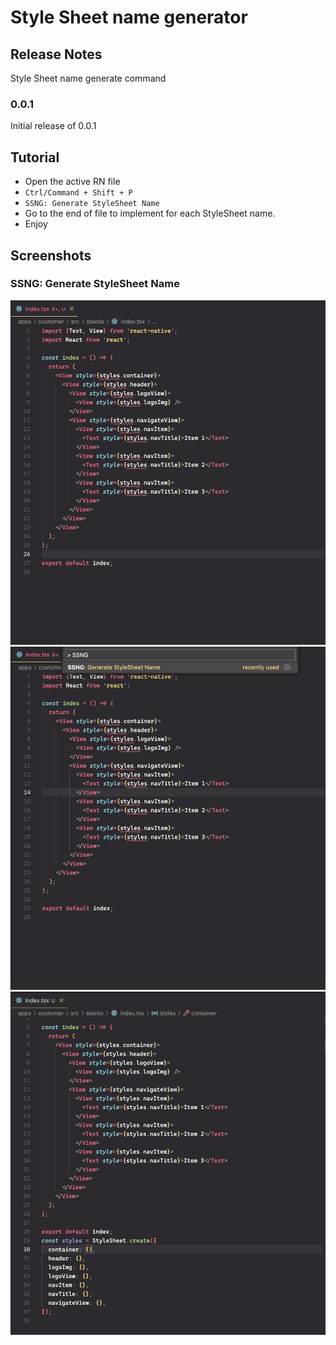 # Style Sheet name generator 

## Release Notes

Style Sheet name generate command

### 0.0.1

Initial release of 0.0.1

## Tutorial

- Open the active RN file
- `Ctrl/Command + Shift + P`
- `SSNG: Generate StyleSheet Name`
- Go to the end of file to implement for each StyleSheet name.
- Enjoy

## Screenshots

### SSNG: Generate StyleSheet Name

![alt text](./screenshots/before.jpg "Writing RN Component")  
![alt text](./screenshots/SSNG.jpg "Select command")  
![alt text](./screenshots/after.jpg "Generated successfully")  



